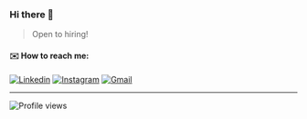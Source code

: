 ### Hi there 👋
> Open to hiring!

<!-- #### <code><img width="80%" src="https://c.tenor.com/wtFkA-UiAN4AAAAC/vaporwave.gif"></code> -->

#### :envelope: How to reach me:
[![Linkedin](https://img.shields.io/badge/-Sijie_Shen-blue?style=flat&logo=Linkedin&logoColor=white)](https://www.linkedin.com/in/kalvens)
[![Instagram](https://img.shields.io/badge/-Sijie_Shen-c13584?style=flat&labelColor=c13584&logo=instagram&logoColor=white)](https://www.instagram.com/kalvenrocknroll)
[![Gmail](https://img.shields.io/badge/-Sijie_Shen-c14438?style=flat&logo=Gmail&logoColor=white)](mailto:shen.sij@northeastern.edu)

<!-- #### :computer: Programming languages and tools: 
<img align="" height="" src="https://github-readme-stats.vercel.app/api/top-langs/?username=KalvenDebig&hide_title=true&hide_border=true&layout=compact&bg_color=0,73FA79,73FDFF,D783FF&theme=graywhite&locale=cn" />

 -->

------------------------------------------------------------------------------------------------------------------------------------------------

<!-- ![KalvenDebig's Most used languages](https://github-readme-stats.vercel.app/api/top-langs/?username=KalvenDebig&layout=compact&hide_border=true&langs_count=10) -->
<!-- ![GitHub Activity Graph](https://activity-graph.herokuapp.com/graph?username=KalvenDebig) -->

<!-- ![GitHub stats](https://github-readme-stats.vercel.app/api/?username=KalvenDebig&show_icons=true&title_color=fff&icon_color=79ff97&text_color=9f9f9f&bg_color=151515) -->

<!--  ![GitHub streak stats](https://github-readme-streak-stats.herokuapp.com/?user=KalvenDebig)   -->

![Profile views](https://gpvc.arturio.dev/KalvenDebig)  


<!-- The Arboretum at Penn State: This beautiful botanical garden covers 370 acres and features stunning landscapes, gardens, and walking paths. It's an ideal place for a leisurely stroll, enjoying nature, and finding peaceful spots to spend time together.

Mount Nittany: Hiking up Mount Nittany provides a panoramic view of the campus and the surrounding area. The trail offers a moderate hike, and reaching the summit together can be a rewarding experience for couples who enjoy outdoor activities.

The Palmer Museum of Art: Located on Penn State's campus, this museum houses an impressive collection of American, European, and contemporary art. Exploring the exhibits together can make for a cultured and thought-provoking date.

The Woskob Family Gallery: Situated in downtown State College, this gallery focuses on contemporary art and hosts rotating exhibitions. It's an excellent place for couples with an interest in art to explore and discuss new and innovative works.

Penn's Cave and Wildlife Park: Located just a short drive from Penn State, Penn's Cave offers guided boat tours through the caverns. Exploring the underground world together can be a unique and memorable experience.

Tussey Mountain: In both summer and winter, Tussey Mountain offers various activities for couples. You can go hiking, skiing, snowboarding, or enjoy a romantic chairlift ride, all while taking in the scenic beauty of the area.

Local Wineries: Central Pennsylvania is home to several wineries, such as Mount Nittany Vineyard & Winery and Happy Valley Vineyard & Winery. Visiting a winery for a tasting or enjoying a glass of wine together can be a romantic and relaxing experience.

Whipple Dam State Park: This picturesque park is located near State College and features a tranquil lake, picnic areas, and walking trails. It's an ideal place for a romantic picnic or a leisurely stroll along the water's edge.

The Penn State Creamery: Indulge your sweet tooth with a visit to the famous Penn State Creamery, located on campus. You can enjoy a scoop (or two!) of delicious ice cream together, with a wide variety of flavors to choose from.

Boal Mansion Museum: Situated in Boalsburg, just a short drive from Penn State, this historic house museum showcases the region's history. Explore the exhibits, take a guided tour, and learn about the local heritage together. -->
